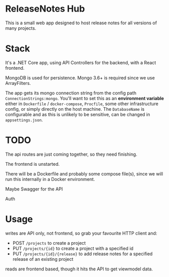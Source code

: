 # ReleaseNotes Hub

This is a small web app designed to host release notes for all versions of many projects.

# Stack

It's a .NET Core app, using API Controllers for the backend, with a React frontend.

MongoDB is used for persistence. Mongo 3.6+ is required since we use ArrayFilters.

The app gets its mongo connection string from the config path `ConnectionStrings:mongo`. You'll want to set this as an **environment variable** either in `Dockerfile` / `docker-compose`, `Procfile`, some other infrastructure config, or simply directly on the host machine. The `DatabaseName` is configurable and as this is unlikely to be sensitive, can be changed in `appsettings.json`.

# TODO

The api routes are just coming together, so they need finishing.

The frontend is unstarted.

There will be a Dockerfile and probably some compose file(s), since we will run this internally in a Docker environment.

Maybe Swagger for the API

Auth

# Usage

writes are API only, not frontend, so grab your favourite HTTP client and:

- POST `/projects` to create a project
- PUT `/projects/{id}` to create a project with a specified id
- PUT `/projects/{id}/{release}` to add release notes for a specified release of an existing project

reads are frontend based, though it hits the API to get viewmodel data.